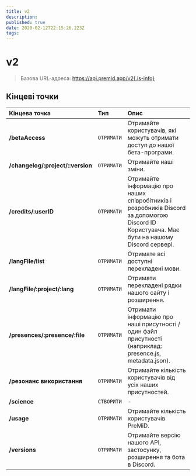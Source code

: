 ```yaml
---
title: v2
description:
published: true
date: 2020-02-12T22:15:26.223Z
tags:
---
```


# v2

> Базова URL-адреса: https://api.premid.app/v2{.is-info}


## Кінцеві точки

<table>
  <thead>
    <tr>
      <th style="text-align:left">Кінцева точка</th>
      <th style="text-align:left">Тип</th>
      <th style="text-align:left">Опис</th>
    </tr>
  </thead>
  <tbody>
    <tr>
      <td style="text-align:left"><b>/betaAccess</b>
      </td>
      <td style="text-align:left"><code>ОТРИМАТИ</code></td>
      <td style="text-align:left">Отримайте користувачів, які можуть отримати доступ до нашої бета-програми.</td>
    </tr>
    <tr>
      <td style="text-align:left"><b>/changelog/:project/::version</b>
      </td>
      <td style="text-align:left"><code>ОТРИМАТИ</code></td>
      <td style="text-align:left">Отримайте наші зміни.</td>
    </tr>
    <tr>
      <td style="text-align:left"><b>/credits/:userID</b>
      </td>
      <td style="text-align:left"><code>ОТРИМАТИ</code></td>
      <td style="text-align:left">Отримайте інформацію про наших співробітників і розробників Discord за допомогою Discord ID Користувача. Має бути на нашому Discord сервері.</td>
    </tr>
    <tr>
      <td style="text-align:left"><b>/langFile/list</b>
      </td>
      <td style="text-align:left"><code>ОТРИМАТИ</code></td>
      <td style="text-align:left">Отримате всі доступні перекладені мови.</td>
    </tr>
    <tr>
      <td style="text-align:left"><b>/langFile/:project/:lang</b>
      </td>
      <td style="text-align:left"><code>ОТРИМАТИ</code></td>
      <td style="text-align:left">Отримати перекладені рядки нашого сайту і розширення.</td>
    </tr>
    <tr>
      <td style="text-align:left"><b>/presences/:presence/:file</b>
      </td>
      <td style="text-align:left"><code>ОТРИМАТИ</code></td>
      <td style="text-align:left">Отримати інформацію про наші присутності / один файл присутності (наприклад: presence.js, metadata.json).</td>
    </tr>
    <tr>
      <td style="text-align:left"><b>/резонанс використання</b>
      </td>
      <td style="text-align:left"><code>ОТРИМАТИ</code></td>
      <td style="text-align:left">Отримайте кількість користувачів від усіх наших присутностей.</td>
    </tr>
    <tr>
      <td style="text-align:left"><b>/science</b>
      </td>
      <td style="text-align:left"><code>СТВОРИТИ</code></td>
      <td style="text-align:left">-</td>
    </tr>
    <tr>
      <td style="text-align:left"><b>/usage</b>
      </td>
      <td style="text-align:left"><code>ОТРИМАТИ</code></td>
      <td style="text-align:left">Отримайте кількість користувачів PreMiD.</td>
    </tr>
    <tr>
      <td style="text-align:left"><b>/versions</b>
      </td>
      <td style="text-align:left"><code>ОТРИМАТИ</code></td>
      <td style="text-align:left">Отримайте версію нашого API, застосунку, розширення та бота в Discord.</td>
    </tr>
  </tbody>
</table>

